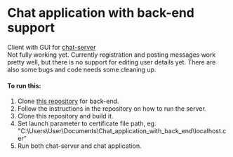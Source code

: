 # Chat application with back-end support
Client with GUI for <a href="https://github.com/Eetuvv/chat_server">chat-server</a>  
Not fully working yet. Currently registration and posting messages work pretty well, but there is no support for editing user details yet.  There are also some bugs and code needs some cleaning up.
#### To run this:
<ol>
<li>
Clone <a href="https://github.com/Eetuvv/chat_server">this repository</a> for back-end. 
</li>
<li> Follow the instructions in the repository on how to run the server.</li>
<li> Clone this repository and build it.</li>
<li> Set launch parameter to certificate file path, eg. "C:\Users\User\Documents\Chat_application_with_back_end\localhost.cer"
<li> Run both chat-server and chat application.</li>
</ol>
